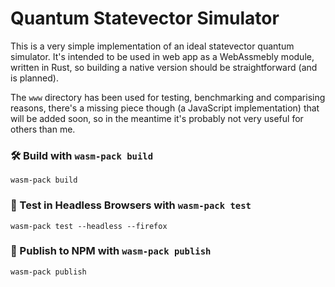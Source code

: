# Quantum Statevector Simulator

This is a very simple implementation of an ideal statevector quantum simulator.
It's intended to be used in web app as a WebAssmebly module, written in Rust, so building a native version should be straightforward (and is planned). 

The `www` directory has been used for testing, benchmarking and comparising reasons, there's a missing piece though (a JavaScript implementation) that will be added soon, so in the meantime it's probably not very useful for others than me.    

### 🛠️ Build with `wasm-pack build`

```
wasm-pack build
```

### 🔬 Test in Headless Browsers with `wasm-pack test`

```
wasm-pack test --headless --firefox
```

### 🎁 Publish to NPM with `wasm-pack publish`

```
wasm-pack publish
```

